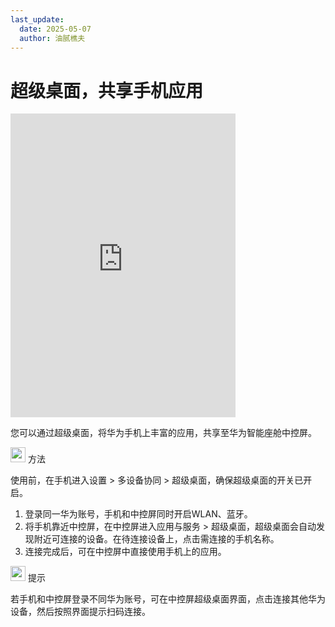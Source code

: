 ```yaml
---
last_update:
  date: 2025-05-07
  author: 油腻樵夫
---
```


# 超级桌面，共享手机应用

<iframe src="https://tips-p01-drcn.dbankcdn.cn/MODEL/EMUI/C00B030/resource/card/202502181Uo3yy/zh-cn/content/12_system/settings/figure/zh-cn_attachment_0000002252665658.mp4#toolbar=0" scrolling="no" border="0" frameborder="no" framespacing="0" allowfullscreen="true" width="360" height="486"> </iframe>

您可以通过超级桌面，将华为手机上丰富的应用，共享至华为智能座舱中控屏。

<img src="https://tips-p01-drcn.dbankcdn.cn/MODEL/EMUI/C00B030/resource/card/202503041becsx/zh-cn/image/common/buttons/fig_method.png" width="24" height="24"/> 方法

使用前，在手机进入设置 > 多设备协同 > 超级桌面，确保超级桌面的开关已开启。

1.  登录同一华为账号，手机和中控屏同时开启WLAN、蓝牙。
2.  将手机靠近中控屏，在中控屏进入应用与服务 > 超级桌面，超级桌面会自动发现附近可连接的设备。在待连接设备上，点击需连接的手机名称。
3.  连接完成后，可在中控屏中直接使用手机上的应用。

<img src="https://tips-p01-drcn.dbankcdn.cn/MODEL/EMUI/C00B030/resource/card/202508300vZjQz/zh-cn/image/common/buttons/fig_tips.png" width="24" height="24"/> 提示

若手机和中控屏登录不同华为账号，可在中控屏超级桌面界面，点击连接其他华为设备，然后按照界面提示扫码连接。

